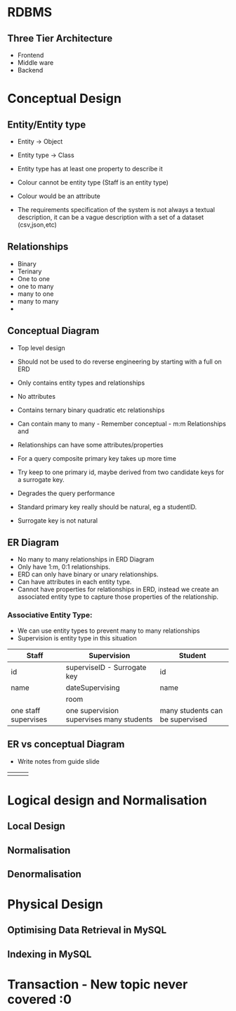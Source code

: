 # RDBMS


## Three Tier Architecture

- Frontend
- Middle ware
- Backend
# Conceptual Design 

## Entity/Entity type

- Entity -> Object 
- Entity type -> Class
- Entity type has at least one property to describe it
- Colour cannot be entity type (Staff is an entity type)
- Colour would be an attribute

- The requirements specification of the system is not always a textual description, it can be a vague description with a set of a dataset (csv,json,etc)
## Relationships
- Binary 
- Terinary
- One to one
- one to many
- many to one
- many to many
- 
## Conceptual Diagram

- Top level design
- Should not be used to do reverse engineering by starting with a full on ERD
- Only contains entity types and relationships
- No attributes
- Contains ternary binary quadratic etc relationships
- Can contain many to many - Remember conceptual - m:m Relationships and 
- Relationships can have some attributes/properties

- For a query composite primary key takes up more time
- Try keep to one primary id, maybe derived from two candidate keys for a surrogate key.
- Degrades the query performance
- Standard primary key really should be natural, eg a studentID.
- Surrogate key is not natural
## ER Diagram
- No many to many relationships in ERD Diagram
- Only have 1:m, 0:1 relationships. 
- ERD can only have binary or unary relationships.
- Can have attributes in each entity type.
- Cannot have properties for relationships in ERD, instead we create an associated entity type to capture those properties of the relationship.

### Associative Entity Type:

- We can use entity types to prevent many to many relationships
- Supervision is entity type in this situation

| Staff                | Supervision                              | Student                         |
| -------------------- | ---------------------------------------- | ------------------------------- |
| id                   | superviseID - Surrogate key              | id                              |
| name                 | dateSupervising                          | name                            |
|                      | room                                     |                                 |
| one staff supervises | one supervision supervises many students | many students can be supervised |

## ER vs conceptual Diagram

- Write notes from guide slide

|     |     |     |
| --- | --- | --- |
|     |     |     |

# Logical design and Normalisation

## Local Design

## Normalisation

## Denormalisation

# Physical Design

## Optimising Data Retrieval in MySQL

## Indexing in MySQL 

# Transaction - New topic never covered :0

